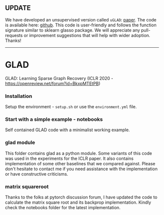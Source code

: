 ## UPDATE
We have developed an unsupervised version called `uGLAD`: [paper](<https://arxiv.org/abs/2205.11610>). The code is available here: [github](https://github.com/Harshs27/uGLAD). This code is user-friendly and follows the function signature similar to sklearn glasso package. We will appreciate any pull-requests or improvement suggestions that will help with wider adoption. Thanks!

-------------------
# GLAD
GLAD: Learning Sparse Graph Recovery (ICLR 2020 - https://openreview.net/forum?id=BkxpMTEtPB)

### Installation
Setup the environment - `setup.sh` or use the `environment.yml` file.  

### Start with a simple example - notebooks  
Self contained GLAD code with a minimalist working example.

### glad module
This folder contains glad as a python module. Some variants of this code was used in the experiments for the ICLR paper. It also contains implementation of some other baselines that we compared against. Please don't hesitate to contact me if you need assistance with the implementation or have constructive criticisms.

### matrix squareroot
Thanks to the folks at pytorch discussion forum, I have updated the code to calculate the matrix square root and its backprop implementation. Kindly check the notebooks folder for the latest implementation. 

